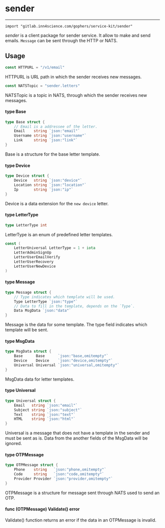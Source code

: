 # sender

---
    import "gitlab.inn4science.com/gophers/service-kit/sender"

*sender* is a client package for sender service. It allow to make and send emails.
`Message` can be sent through the HTTP or NATS.

## Usage

``` go
const HTTPURL = "/v1/email"
```
HTTPURL is URL path in which the sender receives new messages.

``` go
const NATSTopic = "sender.letters"
```
NATSTopic is a topic in NATS, through which the sender receives new messages.

#### type Base

``` go
type Base struct {
	// Email is a addressee of the letter.
	Email    string `json:"email"`
	Username string `json:"username"`
	Link     string `json:"link"`
}
```

Base is a structure for the base letter template.

#### type Device

``` go
type Device struct {
	Device   string `json:"device"`
	Location string `json:"location"`
	Ip       string `json:"ip"`
}
```

Device is a data extension for the `new device` letter.

#### type LetterType

``` go
type LetterType int
```

LetterType is an enum of predefined letter templates.

``` go
const (
	LetterUniversal LetterType = 1 + iota
	LetterAdminSignUp
	LetterUserEmailVerify
	LetterUserRecovery
	LetterUserNewDevice
)
```

#### type Message

``` go
type Message struct {
	// Type indicates which template will be used.
	Type LetterType `json:"type"`
	// Data to fill in the template, depends on the `Type`.
	Data MsgData `json:"data"`
}
```

Message is the data for some template. The type field indicates which template
will be sent.

#### type MsgData

``` go
type MsgData struct {
	Base      Base      `json:"base,omitempty"`
	Device    Device    `json:"device,omitempty"`
	Universal Universal `json:"universal,omitempty"`
}
```

MsgData data for letter templates.

#### type Universal

``` go
type Universal struct {
	Email   string `json:"email"`
	Subject string `json:"subject"`
	Text    string `json:"text"`
	HTML    string `json:"html"`
}
```

Universal is a message that does not have a template in the sender and must be
sent as is. Data from the another fields of the MsgData will be ignored.



#### type OTPMessage

```go
type OTPMessage struct {
	Phone    string   `json:"phone,omitempty"`
	Code     string   `json:"code,omitempty"`
	Provider Provider `json:"provider,omitempty"`
}
```

OTPMessage is a structure for message sent through NATS used to send an OTP.



#### func (OTPMessage) Validate() error

Validate() function returns an error if the data in an OTPMessage is invalid.